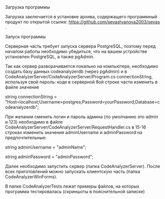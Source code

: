 Загрузка программы 

Загрузка заключается в установке архива, содержащего программный продукт по открытой ссылке: https://github.com/sevastyanova2003/sevas . 

Запуск программы 

Серверная часть требует запуска сервера PostgreSQL, поэтому перед началом работы 
необходимо убедиться, что на вашем устройстве установлен PostgreSQL, а также pgAdmin.  

Так как сервер разворачивается локально на компьютере, необходимо  создать базу данных codeanalyzerdb (через pgAdmin) и в CodeAnalyzerServer/CodeAnalyzerServer/Program.cs connectionString, используя свой пароль: коде в серверной 8ой строке части изменить в файле значение

string connectionString = "Host=localhost;Username=postgres;Password=yourPassword;Database=codeanalyzerdb"; 

При желании сменить логин и пароль админа (по умолчанию это admin и 123) необходимо 
в файле CodeAnalyzerServer/CodeAnalyzerServer/RequestHandler.cs в 15-16 строках изменить 
значения  adminUsername и  adminPassword на предпочтительные: 

string adminUsername = "adminName"; 

string adminPassword = "adminPassword"; 

Далее необходимо запустить сервер (папка  CodeAnalyzerServer). 
После всех приготовлений можно запускать клиентскую часть (папка CodeAnalyzerWinForms).

В папке CodeAnalyzerTests лежат примеры файлов, на которых программа тестировалась (скриншоты в пояснительной записке)
